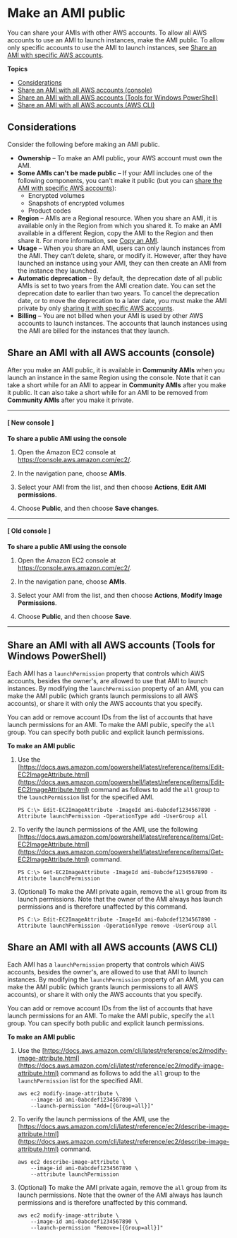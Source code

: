 # Make an AMI public<a name="sharingamis-intro"></a>

You can share your AMIs with other AWS accounts\. To allow all AWS accounts to use an AMI to launch instances, make the AMI public\. To allow only specific accounts to use the AMI to launch instances, see [Share an AMI with specific AWS accounts](sharingamis-explicit.md)\.

**Topics**
+ [Considerations](#considerations-for-sharing-public-AMIs)
+ [Share an AMI with all AWS accounts \(console\)](#sharingamis-intro-console)
+ [Share an AMI with all AWS accounts \(Tools for Windows PowerShell\)](#sharingamis-powershell)
+ [Share an AMI with all AWS accounts \(AWS CLI\)](#sharingamis-cli)

## Considerations<a name="considerations-for-sharing-public-AMIs"></a>

Consider the following before making an AMI public\.
+ **Ownership** – To make an AMI public, your AWS account must own the AMI\.
+ **Some AMIs can't be made public** – If your AMI includes one of the following components, you can't make it public \(but you can [share the AMI with specific AWS accounts](sharingamis-explicit.md)\):
  + Encrypted volumes
  + Snapshots of encrypted volumes
  + Product codes
+ **Region** – AMIs are a Regional resource\. When you share an AMI, it is available only in the Region from which you shared it\. To make an AMI available in a different Region, copy the AMI to the Region and then share it\. For more information, see [Copy an AMI](CopyingAMIs.md)\.
+ **Usage** – When you share an AMI, users can only launch instances from the AMI\. They can’t delete, share, or modify it\. However, after they have launched an instance using your AMI, they can then create an AMI from the instance they launched\.
+ **Automatic deprecation** – By default, the deprecation date of all public AMIs is set to two years from the AMI creation date\. You can set the deprecation date to earlier than two years\. To cancel the deprecation date, or to move the deprecation to a later date, you must make the AMI private by only [sharing it with specific AWS accounts](sharingamis-explicit.md)\.
+ **Billing** – You are not billed when your AMI is used by other AWS accounts to launch instances\. The accounts that launch instances using the AMI are billed for the instances that they launch\.

## Share an AMI with all AWS accounts \(console\)<a name="sharingamis-intro-console"></a>

After you make an AMI public, it is available in **Community AMIs** when you launch an instance in the same Region using the console\. Note that it can take a short while for an AMI to appear in **Community AMIs** after you make it public\. It can also take a short while for an AMI to be removed from **Community AMIs** after you make it private\.

------
#### [ New console ]

**To share a public AMI using the console**

1. Open the Amazon EC2 console at [https://console\.aws\.amazon\.com/ec2/](https://console.aws.amazon.com/ec2/)\.

1. In the navigation pane, choose **AMIs**\.

1. Select your AMI from the list, and then choose **Actions**, **Edit AMI permissions**\.

1. Choose **Public**, and then choose **Save changes**\.

------
#### [ Old console ]

**To share a public AMI using the console**

1. Open the Amazon EC2 console at [https://console\.aws\.amazon\.com/ec2/](https://console.aws.amazon.com/ec2/)\.

1. In the navigation pane, choose **AMIs**\.

1. Select your AMI from the list, and then choose **Actions**, **Modify Image Permissions**\.

1. Choose **Public**, and then choose **Save**\.

------

## Share an AMI with all AWS accounts \(Tools for Windows PowerShell\)<a name="sharingamis-powershell"></a>

Each AMI has a `launchPermission` property that controls which AWS accounts, besides the owner's, are allowed to use that AMI to launch instances\. By modifying the `launchPermission` property of an AMI, you can make the AMI public \(which grants launch permissions to all AWS accounts\), or share it with only the AWS accounts that you specify\.

You can add or remove account IDs from the list of accounts that have launch permissions for an AMI\. To make the AMI public, specify the `all` group\. You can specify both public and explicit launch permissions\.

**To make an AMI public**

1. Use the [https://docs.aws.amazon.com/powershell/latest/reference/items/Edit-EC2ImageAttribute.html](https://docs.aws.amazon.com/powershell/latest/reference/items/Edit-EC2ImageAttribute.html) command as follows to add the `all` group to the `launchPermission` list for the specified AMI\.

   ```
   PS C:\> Edit-EC2ImageAttribute -ImageId ami-0abcdef1234567890 -Attribute launchPermission -OperationType add -UserGroup all
   ```

1. To verify the launch permissions of the AMI, use the following [https://docs.aws.amazon.com/powershell/latest/reference/items/Get-EC2ImageAttribute.html](https://docs.aws.amazon.com/powershell/latest/reference/items/Get-EC2ImageAttribute.html) command\.

   ```
   PS C:\> Get-EC2ImageAttribute -ImageId ami-0abcdef1234567890 -Attribute launchPermission
   ```

1. \(Optional\) To make the AMI private again, remove the `all` group from its launch permissions\. Note that the owner of the AMI always has launch permissions and is therefore unaffected by this command\.

   ```
   PS C:\> Edit-EC2ImageAttribute -ImageId ami-0abcdef1234567890 -Attribute launchPermission -OperationType remove -UserGroup all
   ```

## Share an AMI with all AWS accounts \(AWS CLI\)<a name="sharingamis-cli"></a>

Each AMI has a `launchPermission` property that controls which AWS accounts, besides the owner's, are allowed to use that AMI to launch instances\. By modifying the `launchPermission` property of an AMI, you can make the AMI public \(which grants launch permissions to all AWS accounts\), or share it with only the AWS accounts that you specify\.

You can add or remove account IDs from the list of accounts that have launch permissions for an AMI\. To make the AMI public, specify the `all` group\. You can specify both public and explicit launch permissions\.

**To make an AMI public**

1. Use the [https://docs.aws.amazon.com/cli/latest/reference/ec2/modify-image-attribute.html](https://docs.aws.amazon.com/cli/latest/reference/ec2/modify-image-attribute.html) command as follows to add the `all` group to the `launchPermission` list for the specified AMI\.

   ```
   aws ec2 modify-image-attribute \
       --image-id ami-0abcdef1234567890 \
       --launch-permission "Add=[{Group=all}]"
   ```

1. To verify the launch permissions of the AMI, use the [https://docs.aws.amazon.com/cli/latest/reference/ec2/describe-image-attribute.html](https://docs.aws.amazon.com/cli/latest/reference/ec2/describe-image-attribute.html) command\.

   ```
   aws ec2 describe-image-attribute \
       --image-id ami-0abcdef1234567890 \
       --attribute launchPermission
   ```

1. \(Optional\) To make the AMI private again, remove the `all` group from its launch permissions\. Note that the owner of the AMI always has launch permissions and is therefore unaffected by this command\.

   ```
   aws ec2 modify-image-attribute \
       --image-id ami-0abcdef1234567890 \
       --launch-permission "Remove=[{Group=all}]"
   ```